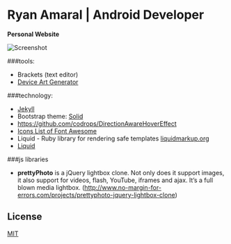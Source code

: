 Ryan Amaral | Android Developer
===============================
**Personal Website**

![Screenshot](../master/assets/img/home-page.png)


###tools:
  * Brackets (text editor)
  * [Device Art Generator](https://developer.android.com/distribute/tools/promote/device-art.html)

###technology:
  * [Jekyll](http://jekyllrb.com/)
  * Bootstrap theme: [Solid](http://www.blacktie.co/2014/05/solid-multipurpose-theme/)
  * https://github.com/codrops/DirectionAwareHoverEffect
  * [Icons List of Font Awesome](http://fortawesome.github.io/Font-Awesome/icons/)
  * Liquid - Ruby library for rendering safe templates [liquidmarkup.org](http://liquidmarkup.org/)
  * [Liquid](https://github.com/Shopify/liquid/wiki/Liquid-for-Designers)

###js libraries
  * **prettyPhoto** is a jQuery lightbox clone. Not only does it support images, it also support for videos, flash, YouTube, iframes and ajax. It’s a full blown media lightbox. (http://www.no-margin-for-errors.com/projects/prettyphoto-jquery-lightbox-clone)


## License
[MIT](http://opensource.org/licenses/MIT)